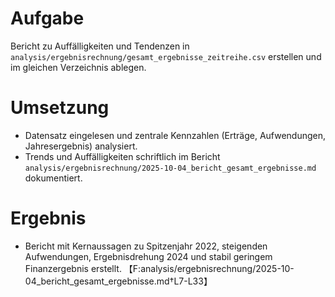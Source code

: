 # Aufgabe
Bericht zu Auffälligkeiten und Tendenzen in `analysis/ergebnisrechnung/gesamt_ergebnisse_zeitreihe.csv` erstellen und im gleichen Verzeichnis ablegen.

# Umsetzung
- Datensatz eingelesen und zentrale Kennzahlen (Erträge, Aufwendungen, Jahresergebnis) analysiert.
- Trends und Auffälligkeiten schriftlich im Bericht `analysis/ergebnisrechnung/2025-10-04_bericht_gesamt_ergebnisse.md` dokumentiert.

# Ergebnis
- Bericht mit Kernaussagen zu Spitzenjahr 2022, steigenden Aufwendungen, Ergebnisdrehung 2024 und stabil geringem Finanzergebnis erstellt. 【F:analysis/ergebnisrechnung/2025-10-04_bericht_gesamt_ergebnisse.md†L7-L33】
